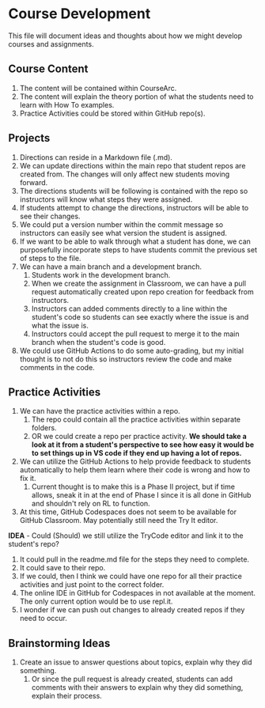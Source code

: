 # Course Development
This file will document ideas and thoughts about how we might develop courses and assignments.

## Course Content
1. The content will be contained within CourseArc.
2. The content will explain the theory portion of what the students need to learn with How To examples.
3. Practice Activities could be stored within GitHub repo(s).

## Projects
1. Directions can reside in a Markdown file (.md). 
2. We can update directions within the main repo that student repos are created from. The changes will only affect new students moving forward.
3. The directions students will be following is contained with the repo so instructors will know what steps they were assigned. 
4. If students attempt to change the directions, instructors will be able to see their changes.
5. We could put a version number within the commit message so instructors can easily see what version the student is assigned.
6. If we want to be able to walk through what a student has done, we can purposefully incorporate steps to have students commit the previous set of steps to the file.
7. We can have a main branch and a development branch. 
   1. Students work in the development branch. 
   2. When we create the assignment in Classroom, we can have a pull request automatically created upon repo creation for feedback from instructors.
   3. Instructors can added comments directly to a line within the student's code so students can see exactly where the issue is and what the issue is.
   4. Instructors could accept the pull request to merge it to the main branch when the student's code is good.
8. We could use GitHub Actions to do some auto-grading, but my initial thought is to not do this so instructors review the code and make comments in the code.
  
## Practice Activities
1. We can have the practice activities within a repo.
   1. The repo could contain all the practice activities within separate folders.
   2. OR we could create a repo per practice activity. **We should take a look at it from a student's perspective to see how easy it would be to set things up in VS code if they end up having a lot of repos.**
2. We can utilize the GitHub Actions to help provide feedback to students automatically to help them learn where their code is wrong and how to fix it.
   1. Current thought is to make this is a Phase II project, but if time allows, sneak it in at the end of Phase I since it is all done in GitHub and shouldn't rely on RL to function.
3. At this time, GitHub Codespaces does not seem to be available for GitHub Classroom. May potentially still need the Try It editor.

**IDEA** - Could (Should) we still utilize the TryCode editor and link it to the student's repo?
1. It could pull in the readme.md file for the steps they need to complete. 
2. It could save to their repo.
3. If we could, then I think we could have one repo for all their practice activities and just point to the correct folder.
4. The online IDE in GitHub for Codespaces in not available at the moment. The only current option would be to use repl.it.
5. I wonder if we can push out changes to already created repos if they need to occur.

## Brainstorming Ideas
1. Create an issue to answer questions about topics, explain why they did something.
   1. Or since the pull request is already created, students can add comments with their answers to explain why they did something, explain their process.
